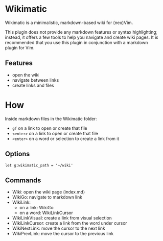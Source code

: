 # Wikimatic

Wikimatic is a minimalistic, markdown-based wiki for (neo)Vim.

This plugin does not provide any markdown features or syntax highlighting;
instead, it offers a few tools to help you navigate and create wiki pages. It is
recommended that you use this plugin in conjunction with a markdown plugin for
Vim.

## Features

- open the wiki
- navigate between links
- create links and files

# How

Inside markdown files in the Wikimatic folder:

- `gf` on a link to open or create that file
- `<enter>` on a link to open or create that file
- `<enter>` on a word or selection to create a link from it

## Options

```
let g:wikimatic_path = '~/wiki'
```

## Commands

- Wiki: open the wiki page (index.md)
- WikiGo: navigate to markdown link
- WikiLink:
  - on a link: WikiGo
  - on a word: WikiLinkCursor
- WikiLinkVisual: create a link from visual selection
- WikiLinkCursor: create a link from the word under cursor
- WikiNextLink: move the cursor to the next link
- WikiPrevLink: move the cursor to the previous link
